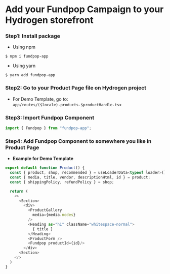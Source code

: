 # Add your Fundpop Campaign to your Hydrogen storefront

### Step1: Install package

-   Using npm

```shell
$ npm i fundpop-app
```

-   Using yarn

```shell
$ yarn add fundpop-app
```

### Step2: Go to your Product Page file on Hydrogen project

-   For Demo Template, go to:
    `app/routes/($locale).products.$productHandle.tsx`

### Step3: Import Fundpop Component

```javascript
import { Fundpop } from "fundpop-app";
```

### Step4: Add Fundpop Component to somewhere you like in Product Page

-   **Example for Demo Template**

```javascript
export default function Product() {
  const { product, shop, recommended } = useLoaderData<typeof loader>();
  const { media, title, vendor, descriptionHtml, id } = product;
  const { shippingPolicy, refundPolicy } = shop;

  return (
    <>
      <Section>
        <div>
          <ProductGallery
            media={media.nodes}
          />
          <Heading as="h1" className="whitespace-normal">
            { title }
          </Heading>
          <ProductForm />
          <Fundpop productId={id}/>
        </div>
      <Section>
    </>
  )
}
```

